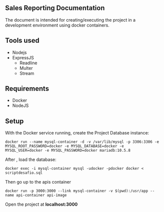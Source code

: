 ## Sales Reporting Documentation

The document is intended for creating/executing the project in a development environment using docker containers.

## Tools used
 - Nodejs
 - ExpressJS
	 - Readline
	 - Multer
	 - Stream

## Requirements
- Docker
- NodeJS

## Setup
With the Docker service running, create the Project Database instance:

    docker run --name mysql-container -d -v /var/lib/mysql -p 3306:3306 -e MYSQL_ROOT_PASSWORD=docker -e MYSQL_DATABASE=docker -e MYSQL_USER=docker -e MYSQL_PASSWORD=docker mariadb:10.5.8

After , load the database:

    docker exec -i mysql-container mysql -udocker -pdocker docker < scriptdesafio.sql

Then go up to the apis container

    docker run -p 3000:3000 --link mysql-container -v $(pwd):/usr/app --name api-container api-image

Open the project at **localhost:3000**